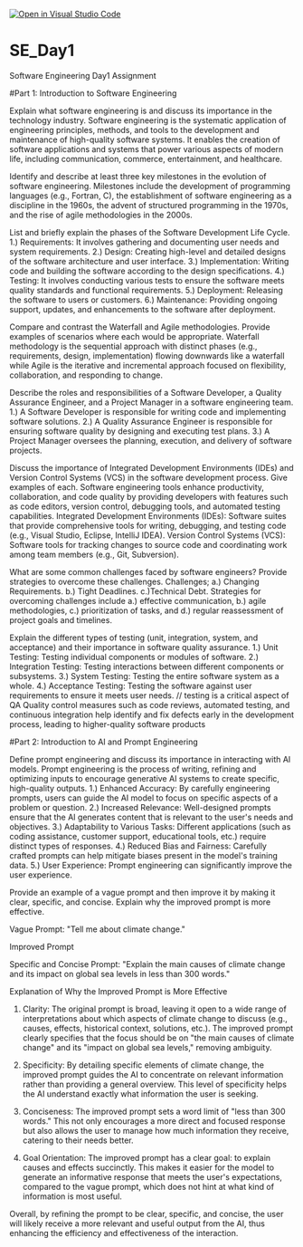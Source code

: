 [![Open in Visual Studio Code](https://classroom.github.com/assets/open-in-vscode-2e0aaae1b6195c2367325f4f02e2d04e9abb55f0b24a779b69b11b9e10269abc.svg)](https://classroom.github.com/online_ide?assignment_repo_id=18794901&assignment_repo_type=AssignmentRepo)
# SE_Day1
Software Engineering Day1 Assignment

#Part 1: Introduction to Software Engineering

Explain what software engineering is and discuss its importance in the technology industry.
Software engineering is the systematic application of engineering principles, methods, and tools to the development and maintenance of high-quality software systems. 
It enables the creation of software applications and systems that power various aspects of modern life, including communication, commerce, entertainment, and healthcare.

Identify and describe at least three key milestones in the evolution of software engineering.
Milestones include the development of programming languages (e.g., Fortran, C), the establishment of software engineering as a discipline in the 1960s, the advent of structured programming in the 1970s, and the rise of agile methodologies in the 2000s.

List and briefly explain the phases of the Software Development Life Cycle.
1.) Requirements: It involves gathering and documenting user needs and system requirements.
2.) Design: Creating high-level and detailed designs of the software architecture and user interface.
3.) Implementation: Writing code and building the software according to the design specifications.
4.) Testing: It involves conducting various tests to ensure the software meets quality standards and functional requirements.
5.) Deployment: Releasing the software to users or customers.
6.) Maintenance: Providing ongoing support, updates, and enhancements to the software after deployment.

Compare and contrast the Waterfall and Agile methodologies. Provide examples of scenarios where each would be appropriate.
Waterfall methodology is the sequential approach with distinct phases (e.g., requirements, design, implementation) flowing downwards like a waterfall while Agile is the iterative and incremental approach focused on flexibility, collaboration, and responding to change.

Describe the roles and responsibilities of a Software Developer, a Quality Assurance Engineer, and a Project Manager in a software engineering team.
1.) A Software Developer is responsible for writing code and implementing software solutions.
2.) A Quality Assurance Engineer is responsible for ensuring software quality by designing and executing test plans.
3.) A Project Manager oversees the planning, execution, and delivery of software projects.


Discuss the importance of Integrated Development Environments (IDEs) and Version Control Systems (VCS) in the software development process. Give examples of each.
Software engineering tools enhance productivity, collaboration, and code quality by providing developers with features such as code editors, version control, debugging tools, and automated testing capabilities.
Integrated Development Environments (IDEs): Software suites that provide comprehensive tools for writing, debugging, and testing code (e.g., Visual Studio, Eclipse, IntelliJ IDEA).
Version Control Systems (VCS): Software tools for tracking changes to source code and coordinating work among team members (e.g., Git, Subversion).

What are some common challenges faced by software engineers? Provide strategies to overcome these challenges.
Challenges; a.)  Changing Requirements. b.) Tight Deadlines. c.)Technical Debt.
Strategies for overcoming challenges include a.) effective communication, b.) agile methodologies, c.) prioritization of tasks, and d.) regular reassessment of project goals and timelines.

Explain the different types of testing (unit, integration, system, and acceptance) and their importance in software quality assurance.
1.) Unit Testing: Testing individual components or modules of software.
2.) Integration Testing: Testing interactions between different components or subsystems.
3.) System Testing: Testing the entire software system as a whole.
4.) Acceptance Testing: Testing the software against user requirements to ensure it meets user needs.
// testing is a critical aspect of QA
Quality control measures such as code reviews, automated testing, and continuous integration help identify and fix defects early in the development process, leading to higher-quality software products

#Part 2: Introduction to AI and Prompt Engineering


Define prompt engineering and discuss its importance in interacting with AI models.
Prompt engineering is the process of writing, refining and optimizing inputs to encourage generative AI systems to create specific, high-quality outputs.
1.) Enhanced Accuracy: By carefully engineering prompts, users can guide the AI model to focus on specific aspects of a problem or question.
2.) Increased Relevance: Well-designed prompts ensure that the AI generates content that is relevant to the user's needs and objectives.
3.) Adaptability to Various Tasks: Different applications (such as coding assistance, customer support, educational tools, etc.) require distinct types of responses.
4.) Reduced Bias and Fairness: Carefully crafted prompts can help mitigate biases present in the model's training data.
5.) User Experience: Prompt engineering can significantly improve the user experience. 

Provide an example of a vague prompt and then improve it by making it clear, specific, and concise. Explain why the improved prompt is more effective.

Vague Prompt: "Tell me about climate change."

Improved Prompt

Specific and Concise Prompt: 
"Explain the main causes of climate change and its impact on global sea levels in less than 300 words."

 Explanation of Why the Improved Prompt is More Effective

1. Clarity: The original prompt is broad, leaving it open to a wide range of interpretations about which aspects of climate change to discuss (e.g., causes, effects, historical context, solutions, etc.). The improved prompt clearly specifies that the focus should be on "the main causes of climate change" and its "impact on global sea levels," removing ambiguity.

2. Specificity: By detailing specific elements of climate change, the improved prompt guides the AI to concentrate on relevant information rather than providing a general overview. This level of specificity helps the AI understand exactly what information the user is seeking.

3. Conciseness: The improved prompt sets a word limit of "less than 300 words." This not only encourages a more direct and focused response but also allows the user to manage how much information they receive, catering to their needs better.

4. Goal Orientation: The improved prompt has a clear goal: to explain causes and effects succinctly. This makes it easier for the model to generate an informative response that meets the user's expectations, compared to the vague prompt, which does not hint at what kind of information is most useful.

Overall, by refining the prompt to be clear, specific, and concise, the user will likely receive a more relevant and useful output from the AI, thus enhancing the efficiency and effectiveness of the interaction.
